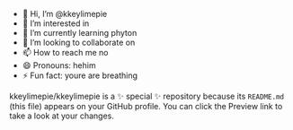 - 👋 Hi, I’m @kkeylimepie
- 👀 I’m interested in 
- 🌱 I’m currently learning phyton
- 💞️ I’m looking to collaborate on 
- 📫 How to reach me no
- 😄 Pronouns: hehim
- ⚡ Fun fact: youre are breathing


kkeylimepie/kkeylimepie is a ✨ special ✨ repository because its `README.md` (this file) appears on your GitHub profile.
You can click the Preview link to take a look at your changes.

